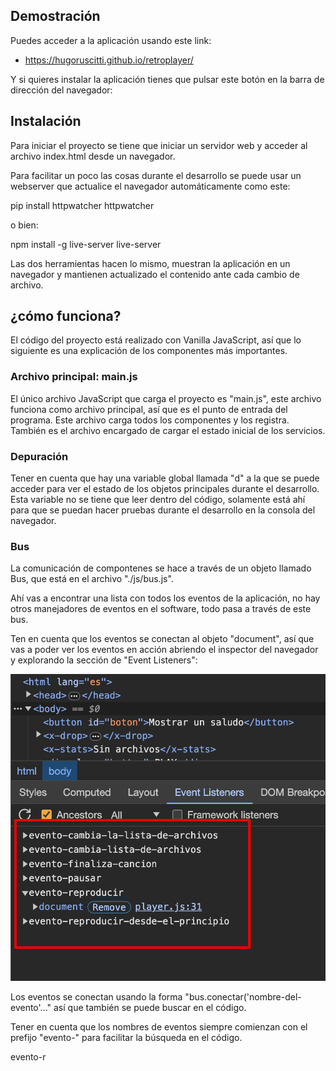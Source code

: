 ## Demostración

Puedes acceder a la aplicación usando este link:

- https://hugoruscitti.github.io/retroplayer/


Y si quieres instalar la aplicación tienes que pulsar este botón en
la barra de dirección del navegador:






## Instalación

Para iniciar el proyecto se tiene que iniciar un servidor
web y acceder al archivo index.html desde un navegador.


Para facilitar un poco las cosas durante el desarrollo se
puede usar un webserver que actualice el navegador
automáticamente como este:

pip install httpwatcher
httpwatcher

o bien:

npm install -g live-server
live-server

Las dos herramientas hacen lo mismo, muestran la aplicación
en un navegador y mantienen actualizado el contenido ante
cada cambio de archivo.

## ¿cómo funciona?

El código del proyecto está realizado con Vanilla JavaScript, así que lo
siguiente es una explicación de los componentes más importantes.

### Archivo principal: main.js

El único archivo JavaScript que carga el proyecto es "main.js", este archivo
funciona como archivo principal, así que es el punto de entrada del programa.
Este archivo carga todos los componentes y los registra. También es el archivo
encargado de cargar el estado inicial de los servicios.


### Depuración

Tener en cuenta que hay una variable global llamada "d" a la que se puede
acceder para ver el estado de los objetos principales durante el desarrollo.
Esta variable no se tiene que leer dentro del código, solamente está ahí para
que se puedan hacer pruebas durante el desarrollo en la consola del navegador.

### Bus

La comunicación de compontenes se hace a través de un objeto llamado Bus, que
está en el archivo "./js/bus.js".

Ahí vas a encontrar una lista con todos los eventos de la aplicación, no hay
otros manejadores de eventos en el software, todo pasa a través de este bus.

Ten en cuenta que los eventos se conectan al objeto "document", así que vas a
poder ver los eventos en acción abriendo el inspector del navegador y explorando
la sección de "Event Listeners":

![](./images/event-listeners.png)

Los eventos se conectan usando la forma "bus.conectar('nombre-del-evento'..."
así que también se puede buscar en el código.


Tener en cuenta que los nombres de eventos siempre comienzan con el prefijo
"evento-" para facilitar la búsqueda en el código.

evento-r
